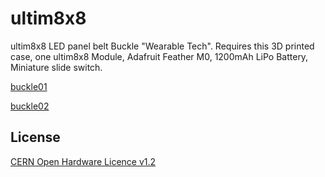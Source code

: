 # ultim8x8

ultim8x8 LED panel belt Buckle "Wearable Tech". Requires this 3D printed case, one ultim8x8 Module, 
Adafruit Feather M0, 1200mAh LiPo Battery, Miniature slide switch.

[buckle01](/buckle_01.png)

[buckle02](/buckle_02.png)

License
-------
[CERN Open Hardware Licence v1.2 ]

[CERN Open Hardware Licence v1.2 ]:http://www.ohwr.org/attachments/2388/cern_ohl_v_1_2.txt
